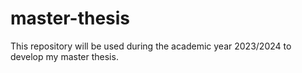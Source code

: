 # master-thesis
This repository will be used during the academic year 2023/2024 to develop my master thesis.
